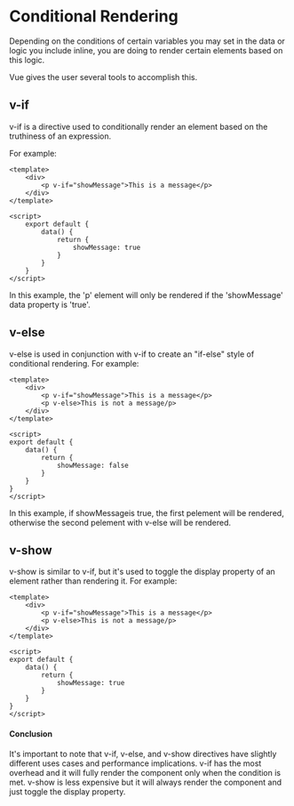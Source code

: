 # Conditional Rendering

Depending on the conditions of certain variables you may set in the data or logic you include inline, you are doing to render certain elements based on this logic.

Vue gives the user several tools to accomplish this.

## v-if

v-if is a directive used to conditionally render an element based on the truthiness of an expression.

For example:

```vue
<template>
    <div>
        <p v-if="showMessage">This is a message</p>
    </div>
</template>

<script>
    export default {
        data() {
            return {
                showMessage: true
            }
        }
    }
</script>
```

In this example, the 'p' element will only be rendered if the 'showMessage' data property is 'true'.

## v-else

v-else is used in conjunction with v-if to create an "if-else" style of conditional rendering. For example:

```vue
<template>
    <div>
        <p v-if="showMessage">This is a message</p>
        <p v-else>This is not a message/p>
    </div>
</template>

<script>
export default {
    data() {
        return {
            showMessage: false
        }
    }
}
</script>
```

In this example, if showMessageis true, the first pelement will be rendered, otherwise the second pelement with v-else will be rendered.

## v-show

v-show is similar to v-if, but it's used to toggle the display property of an element rather than rendering it. For example:

```vue
<template>
    <div>
        <p v-if="showMessage">This is a message</p>
        <p v-else>This is not a message/p>
    </div>
</template>

<script>
export default {
    data() {
        return {
            showMessage: true
        }
    }
}
</script>
```

#### Conclusion

It's important to note that v-if, v-else, and v-show directives have slightly different uses cases and performance implications. v-if has the most overhead and it will fully render the component only when the condition is met. v-show is less expensive but it will always render the component and just toggle the display property.
